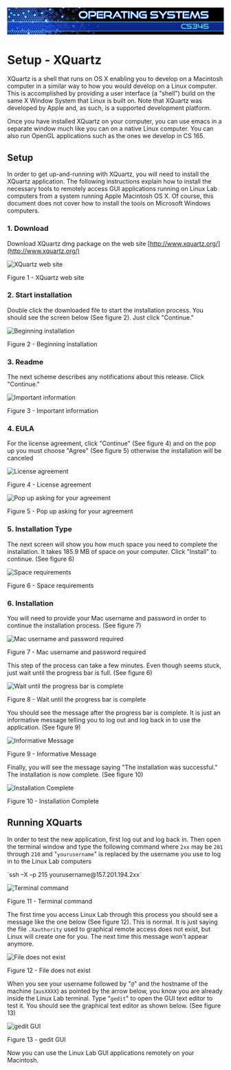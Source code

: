 ![](../images/banner.jpg)

# Setup - XQuartz

XQuartz is a shell that runs on OS X enabling you to develop on a Macintosh computer in a similar way to how you would develop on a Linux computer. This is accomplished by providing a user interface (a "shell") build on the same X Window System that Linux is built on. Note that XQuartz was developed by Apple and, as such, is a supported development platform.

Once you have installed XQuartz on your computer, you can use emacs in a separate window much like you can on a native Linux computer. You can also run OpenGL applications such as the ones we develop in CS 165.

## Setup

In order to get up-and-running with XQuartz, you will need to install the XQuartz application. The following instructions explain how to install the necessary tools to remotely access GUI applications running on Linux Lab computers from a system running Apple Macintosh OS X. Of course, this document does not cover how to install the tools on Microsoft Windows computers.

### 1. Download

Download XQuartz dmg package on the web site [http://www.xquartz.org/](http://www.xquartz.org/)

![XQuartz web site](https://content.byui.edu/items/cce78209-6169-4309-9e80-7c57febd4d75/1/XQuartz-1-Download.png)

Figure 1 - XQuartz web site

### 2\. Start installation

Double click the downloaded file to start the installation process. You should see the screen below (See figure 2). Just click "Continue."

![Beginning installation](https://content.byui.edu/items/cce78209-6169-4309-9e80-7c57febd4d75/1/XQuartz-2-Install.png)

Figure 2 - Beginning installation

### 3\. Readme

The next scheme describes any notifications about this release. Click "Continue."

![Important information](https://content.byui.edu/items/cce78209-6169-4309-9e80-7c57febd4d75/1/XQuartz-3-Readme.png)

Figure 3 - Important information

### 4\. EULA

For the license agreement, click "Continue" (See figure 4) and on the pop up you must choose "Agree" (See figure 5) otherwise the installation will be canceled

![License agreement](https://content.byui.edu/items/cce78209-6169-4309-9e80-7c57febd4d75/1/XQuartz-4-EULA.png)

Figure 4 - License agreement

![Pop up asking for your agreement](https://content.byui.edu/items/cce78209-6169-4309-9e80-7c57febd4d75/1/XQuartz-4-Confirm.png)

Figure 5 - Pop up asking for your agreement

### 5\. Installation Type

The next screen will show you how much space you need to complete the installation. It takes 185.9 MB of space on your computer. Click "Install" to continue. (See figure 6)

![Space requirements](https://content.byui.edu/items/cce78209-6169-4309-9e80-7c57febd4d75/1/XQuartz-5-InstallType.png)

Figure 6 - Space requirements

### 6\. Installation

You will need to provide your Mac username and password in order to continue the installation process. (See figure 7)

![Mac username and password required](https://content.byui.edu/items/cce78209-6169-4309-9e80-7c57febd4d75/1/XQuartz-6-Password.png)

Figure 7 - Mac username and password required

This step of the process can take a few minutes. Even though seems stuck, just wait until the progress bar is full. (See figure 6)

![Wait until the progress bar is complete](https://content.byui.edu/items/cce78209-6169-4309-9e80-7c57febd4d75/1/XQuartz-7-Scripts.png)

Figure 8 - Wait until the progress bar is complete

You should see the message after the progress bar is complete. It is just an informative message telling you to log out and log back in to use the application. (See figure 9)

![Informative Message](https://content.byui.edu/items/cce78209-6169-4309-9e80-7c57febd4d75/1/XQuartz-7-Progress.png)

Figure 9 - Informative Message

Finally, you will see the message saying "The installation was successful." The installation is now complete. (See figure 10)

![Installation Complete](https://content.byui.edu/items/cce78209-6169-4309-9e80-7c57febd4d75/1/XQuartz-7-Success.png)

Figure 10 - Installation Complete

## Running XQuarts

In order to test the new application, first log out and log back in. Then open the terminal window and type the following command where `2xx` may be `201` through `210` and "`yourusername`" is replaced by the username you use to log in to the Linux Lab computers

<div class="code">`ssh –X –p 215 yourusername@157.201.194.2xx`</div>

![Terminal command](https://content.byui.edu/items/cce78209-6169-4309-9e80-7c57febd4d75/1/XQuartz-10-Terminal.png)

Figure 11 - Terminal command

The first time you access Linux Lab through this process you should see a message like the one below (See figure 12). This is normal. It is just saying the file `.Xauthority` used to graphical remote access does not exist, but Linux will create one for you. The next time this message won't appear anymore.

![File does not exist](https://content.byui.edu/items/cce78209-6169-4309-9e80-7c57febd4d75/1/XQuartz-11-Terminal.png)

Figure 12 - File does not exist

When you see your username followed by "`@`" and the hostname of the machine (`ausXXXX`) as pointed by the arrow below, you know you are already inside the Linux Lab terminal. Type "`gedit`" to open the GUI text editor to test it. You should see the graphical text editor as shown below. (See figure 13)

![gedit GUI](https://content.byui.edu/items/cce78209-6169-4309-9e80-7c57febd4d75/1/XQuartz-12-GEdit.png)

Figure 13 - gedit GUI

Now you can use the Linux Lab GUI applications remotely on your Macintosh.

